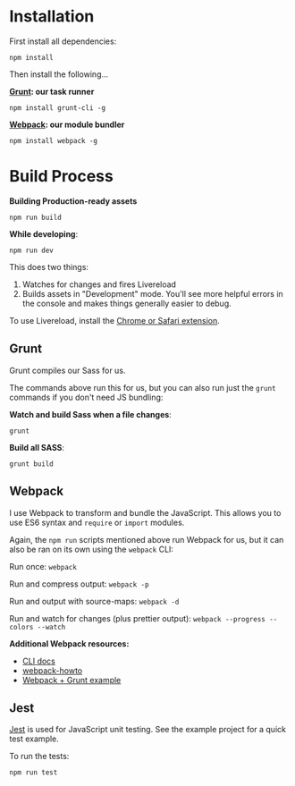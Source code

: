 # Installation

First install all dependencies:

```
npm install
```

Then install the following...

**[Grunt](http://gruntjs.com/): our task runner**

```
npm install grunt-cli -g
```

**[Webpack](http://webpack.github.io/): our module bundler**

```
npm install webpack -g
```

# Build Process

**Building Production-ready assets**

```
npm run build
```

**While developing**:

```
npm run dev
```

This does two things:

1. Watches for changes and fires Livereload
2. Builds assets in "Development" mode. You'll see more helpful errors in the console and makes things generally easier to debug.

To use Livereload, install the [Chrome or Safari extension](http://feedback.livereload.com/knowledgebase/articles/86242-how-do-i-install-and-use-the-browser-extensions-).

## Grunt

Grunt compiles our Sass for us.

The commands above run this for us, but you can also run just the `grunt` commands if you don't need JS bundling:

**Watch and build Sass when a file changes**:

```
grunt
```

**Build all SASS**:

```
grunt build
```

## Webpack

I use Webpack to transform and bundle the JavaScript. This allows you to use ES6 syntax and `require` or `import` modules.

Again, the `npm run` scripts mentioned above run Webpack for us, but it can also be ran on its own using the `webpack` CLI:

Run once: `webpack`

Run and compress output: `webpack -p`

Run and output with source-maps: `webpack -d`

Run and watch for changes (plus prettier output): `webpack --progress --colors --watch`

**Additional Webpack resources:**
- [CLI docs](http://webpack.github.io/docs/cli.html)
- [webpack-howto](https://github.com/petehunt/webpack-howto)
- [Webpack + Grunt example](https://github.com/webpack/webpack-with-common-libs)

## Jest

[Jest](http://facebook.github.io/jest/) is used for JavaScript unit testing. See the example project for a quick test example.

To run the tests:

```
npm run test
```